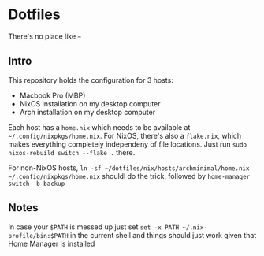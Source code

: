 # Dotfiles

There's no place like `~`

## Intro

This repository holds the configuration for 3 hosts:

-   Macbook Pro (MBP)
-   NixOS installation on my desktop computer
-   Arch installation on my desktop computer

Each host has a `home.nix` which needs to be available at `~/.config/nixpkgs/home.nix`. For NixOS, there's also a `flake.nix`, which makes everything completely independeny of file locations. Just run `sudo nixos-rebuild switch --flake .` there.

For non-NixOS hosts, `ln -sf ~/dotfiles/nix/hosts/archminimal/home.nix ~/.config/nixpkgs/home.nix` shouldl do the trick, followed by `home-manager switch -b backup`

## Notes

In case your `$PATH` is messed up just set `set -x PATH ~/.nix-profile/bin:$PATH` in the current shell and things should just work given that Home Manager is installed
